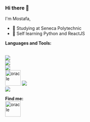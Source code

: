 ### Hi there 👋

I'm Mostafa,
<br>
<!--![](https://komarev.com/ghpvc/?username=most4f4)-->
- 🔭 Studying at Seneca Polytechnic
- 🌱 Self learning Python and ReactJS
  
**Languages and Tools:**

<p>
    <br>
    <img src="https://skillicons.dev/icons?i=js,html,css" />
    <br>
    <img src="https://skillicons.dev/icons?i=git,nodejs,express" />
    <br>
    <img src="https://skillicons.dev/icons?i=react,bootstrap,tailwind" />
    <br>
    <img src="https://icongr.am/devicon/oracle-original.svg?size=128&color=currentColor" alt="oracle" width="50" height="50"/> 
    <img src="https://skillicons.dev/icons?i=postgres,mongodb" />
    <br>
    <img src="https://skillicons.dev/icons?i=visualstudio,vscode,github" />
  </a>
</p>



**Find me:**
<br>
<a href="https://www.linkedin.com/in/mostafa-shahr/"><img src="https://icongr.am/devicon/linkedin-original.svg?size=128&color=currentColor" alt="oracle" width="50" height="50"/></a>


